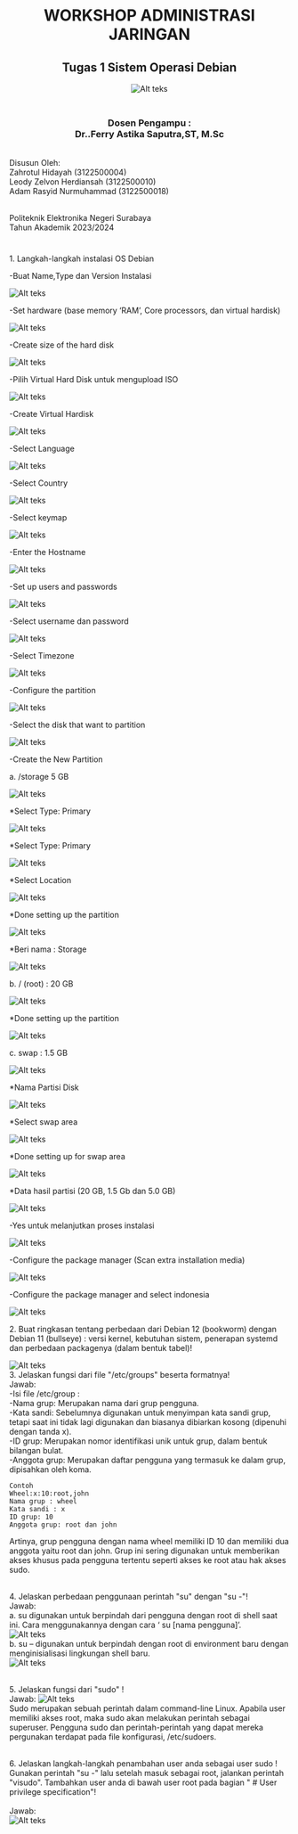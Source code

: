 </head>
<div align="center">
  <h1>WORKSHOP ADMINISTRASI JARINGAN</h1>
  <h2>Tugas 1 Sistem Operasi Debian</h2>
<img src="img/logo.png" alt="Alt teks">
<h3><br>Dosen Pengampu :
<br> Dr..Ferry Astika Saputra,ST, M.Sc</h3> </div>

<br>Disusun Oleh:
<br>Zahrotul Hidayah 	      (3122500004)
<br>Leody Zelvon Herdiansah (3122500010)
<br>Adam Rasyid Nurmuhammad	(3122500018)</br>
 
<br>Politeknik Elektronika Negeri Surabaya
<br>Tahun Akademik 2023/2024</h3></br>

<body>
<div align="left">
  <h1></h1>
  <p>1. Langkah-langkah instalasi OS Debian
    <p>-Buat Name,Type dan Version Instalasi</p>
    <img src="img/1a.png" alt="Alt teks">
    <p>-Set hardware (base memory ‘RAM’, Core processors, dan virtual hardisk)</p>
    <img src="img/1b.png" alt="Alt teks">
    <p>-Create size of the hard disk</p>
    <img src="img/1b.png" alt="Alt teks">
    <p>-Pilih Virtual Hard Disk untuk mengupload ISO</p>
    <img src="img/1c.png" alt="Alt teks">
    <p>-Create Virtual Hardisk</p>
    <img src="img/1d.png" alt="Alt teks">
    <p>-Select Language</p>
    <img src="img/1e.png" alt="Alt teks">
    <p>-Select Country</p>
    <img src="img/1f.png" alt="Alt teks">
    <p>-Select keymap</p>
    <img src="img/1g.png" alt="Alt teks">
    <p>-Enter the Hostname</p>
    <img src="img/1h.png" alt="Alt teks">
    <p>-Set up users and passwords</p>
    <img src="img/1i.png" alt="Alt teks">
    <p>-Select username dan password</p>
    <img src="img/1j.png" alt="Alt teks">
    <p>-Select Timezone</p>
    <img src="img/1joke.png" alt="Alt teks">
    <p>-Configure the partition</p>
    <img src="img/1k.png" alt="Alt teks">
    <p>-Select the disk that want to partition</p>
    <img src="img/1L.png" alt="Alt teks">
    <p>-Create the New Partition</p>
    <p>a.  /storage 5 GB</p>
    <img src="img/1m.png" alt="Alt teks">
    <p>*Select Type: Primary</p>
    <img src="img/1n.png" alt="Alt teks">
    <p>*Select Type: Primary</p>
    <img src="img/1n2.png" alt="Alt teks">
    <p>*Select Location</p>
    <img src="img/1n3.png" alt="Alt teks">
    <p>*Done setting up the partition</p>
    <img src="img/1n4.png" alt="Alt teks">
    <p>*Beri nama : Storage</p>
    <img src="img/1n5.png" alt="Alt teks">
    <p>b. / (root) : 20 GB</p>
    <img src="img/2a.png" alt="Alt teks">
    <p>*Done setting up the partition</p>
    <img src="img/1b.png" alt="Alt teks">
    <p>c. swap : 1.5 GB</p>
    <img src="img/3.png" alt="Alt teks">
    <p>*Nama Partisi Disk</p>
    <img src="img/3a.png" alt="Alt teks">
    <p>*Select swap area</p>
    <img src="img/3b.png" alt="Alt teks">
    <p>*Done setting up for swap area</p>
    <img src="img/3c.png" alt="Alt teks">
    <p>*Data hasil partisi (20 GB, 1.5 Gb dan 5.0 GB)</p>
    <img src="img/3d.png" alt="Alt teks">
    <p>-Yes untuk melanjutkan proses instalasi</p>
    <img src="img/3ok1.png" alt="Alt teks">
    <p>-Configure the package manager (Scan extra installation media)</p>
    <img src="img/3ok2.png" alt="Alt teks">
    <p>-Configure the package manager and select indonesia</p>
    <img src="img/3ok3.png" alt="Alt teks">
    <p>2. Buat ringkasan tentang perbedaan dari Debian 12 (bookworm) dengan Debian 11 (bullseye) : versi kernel, kebutuhan sistem, penerapan systemd dan perbedaan packagenya (dalam bentuk tabel)!</p>
    <img src="img/2yes.png" alt="Alt teks">
    <br>3. Jelaskan fungsi dari file "/etc/groups" beserta formatnya!
    <br>Jawab:
    <br>-Isi file /etc/group : 
    <br>-Nama grup: Merupakan nama dari grup pengguna.  
    <br>-Kata sandi: Sebelumnya digunakan untuk menyimpan kata sandi grup, tetapi saat ini tidak lagi digunakan dan biasanya dibiarkan kosong (dipenuhi dengan tanda x).  
    <br>-ID grup: Merupakan nomor identifikasi unik untuk grup, dalam bentuk bilangan bulat.  
    <br>-Anggota grup: Merupakan daftar pengguna yang termasuk ke dalam grup, dipisahkan oleh koma.</br>

    Contoh 
    Wheel:x:10:root,john
    Nama grup : wheel 
    Kata sandi : x 
    ID grup: 10 
    Anggota grup: root dan john  

Artinya, grup pengguna dengan nama wheel memiliki ID 10 dan memiliki dua anggota yaitu root dan john. Grup ini sering digunakan untuk memberikan akses khusus pada pengguna tertentu seperti akses ke root atau hak akses sudo.</br>

<br>4. Jelaskan perbedaan penggunaan perintah "su" dengan "su -"!
<br>Jawab:
<br>a. su digunakan untuk berpindah dari pengguna dengan root di shell saat ini. Cara menggunakannya dengan cara ‘ su [nama pengguna]’.</br>
<img src="img/4a.png" alt="Alt teks">
<br>b. su – digunakan untuk berpindah dengan root di environment baru dengan menginisialisasi lingkungan shell baru.</br>
<img src="img/4b.png" alt="Alt teks"></br>

<br>5. Jelaskan fungsi dari "sudo" !
<br>Jawab:
<img src="img/5.png" alt="Alt teks"></br>
Sudo merupakan sebuah perintah dalam command-line Linux. Apabila user memiliki akses root, maka sudo akan melakukan perintah sebagai superuser. Pengguna sudo dan perintah-perintah yang dapat mereka pergunakan terdapat pada file konfigurasi, /etc/sudoers. </br>

<br>6. Jelaskan langkah-langkah penambahan user anda sebagai user sudo ! Gunakan perintah "su -" lalu setelah masuk sebagai root, jalankan perintah "visudo". Tambahkan user anda di bawah user root pada bagian " # User privilege specification"!</br>
<br>Jawab:</br>
<img src="img/6.png" alt="Alt teks">
 <h1></h1>
</div>
